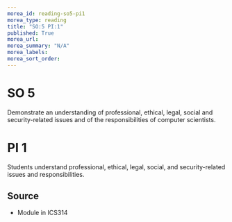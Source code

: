 ```yaml
---
morea_id: reading-so5-pi1
morea_type: reading
title: "SO:5 PI:1"
published: True
morea_url:
morea_summary: "N/A"
morea_labels:
morea_sort_order:
---
```


# SO 5

Demonstrate an understanding of professional, ethical, legal, social and security-related issues and of the responsibilities of computer scientists.
 
# PI 1

Students understand professional, ethical, legal, social, and security-related issues and responsibilities.

## Source

* Module in ICS314
